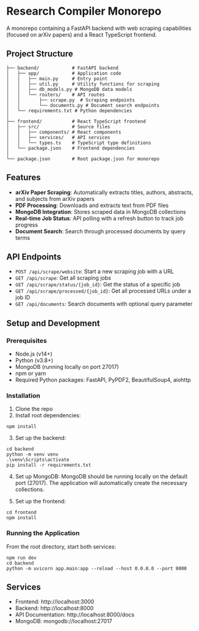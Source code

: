 # Research Compiler Monorepo

A monorepo containing a FastAPI backend with web scraping capabilities (focused on arXiv papers) and a React TypeScript frontend.

## Project Structure

```
├── backend/            # FastAPI backend
│   ├── app/            # Application code
│   │   ├── main.py     # Entry point
│   │   ├── util.py     # Utility functions for scraping
│   │   ├── db_models.py # MongoDB data models
│   │   └── routers/    # API routes
│   │       ├── scrape.py  # Scraping endpoints
│   │       └── documents.py # Document search endpoints
│   └── requirements.txt # Python dependencies
│
├── frontend/           # React TypeScript frontend
│   ├── src/            # Source files
│   │   ├── components/ # React components
│   │   ├── services/   # API services
│   │   └── types.ts    # TypeScript type definitions
│   └── package.json    # Frontend dependencies
│
└── package.json        # Root package.json for monorepo
```

## Features

- **arXiv Paper Scraping**: Automatically extracts titles, authors, abstracts, and subjects from arXiv papers
- **PDF Processing**: Downloads and extracts text from PDF files
- **MongoDB Integration**: Stores scraped data in MongoDB collections
- **Real-time Job Status**: API polling with a refresh button to track job progress
- **Document Search**: Search through processed documents by query terms

## API Endpoints

- `POST /api/scrape/website`: Start a new scraping job with a URL
- `GET /api/scrape`: Get all scraping jobs
- `GET /api/scrape/status/{job_id}`: Get the status of a specific job
- `GET /api/scrape/processed/{job_id}`: Get all processed URLs under a job ID
- `GET /api/documents`: Search documents with optional query parameter

## Setup and Development

### Prerequisites

- Node.js (v14+)
- Python (v3.8+)
- MongoDB (running locally on port 27017)
- npm or yarn
- Required Python packages: FastAPI, PyPDF2, BeautifulSoup4, aiohttp

### Installation

1. Clone the repo
2. Install root dependencies:
```
npm install
```

3. Set up the backend:
```
cd backend
python -m venv venv
.\venv\Scripts\activate
pip install -r requirements.txt
```

4. Set up MongoDB:
MongoDB should be running locally on the default port (27017).
The application will automatically create the necessary collections.

5. Set up the frontend:
```
cd frontend
npm install
```

### Running the Application

From the root directory, start both services:
```
npm run dev
cd backend
python -m uvicorn app.main:app --reload --host 0.0.0.0 --port 8000
```

## Services

- Frontend: http://localhost:3000
- Backend: http://localhost:8000
- API Documentation: http://localhost:8000/docs
- MongoDB: mongodb://localhost:27017 

